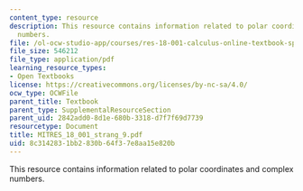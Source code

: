 ```yaml
---
content_type: resource
description: This resource contains information related to polar coordinates and complex
  numbers.
file: /ol-ocw-studio-app/courses/res-18-001-calculus-online-textbook-spring-2005/8c3142831bb2830b64f37e8aa15e820b_MITRES_18_001_strang_9.pdf
file_size: 546212
file_type: application/pdf
learning_resource_types:
- Open Textbooks
license: https://creativecommons.org/licenses/by-nc-sa/4.0/
ocw_type: OCWFile
parent_title: Textbook
parent_type: SupplementalResourceSection
parent_uid: 2842add0-8d1e-680b-3318-d7f7f69d7739
resourcetype: Document
title: MITRES_18_001_strang_9.pdf
uid: 8c314283-1bb2-830b-64f3-7e8aa15e820b
---
```

This resource contains information related to polar coordinates and complex numbers.